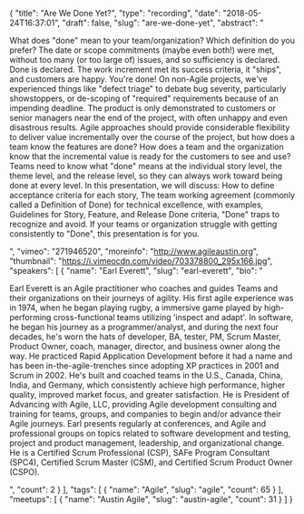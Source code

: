 {
  "title": "Are We Done Yet?",
  "type": "recording",
  "date": "2018-05-24T16:37:01",
  "draft": false,
  "slug": "are-we-done-yet",
  "abstract": "<p>What does \"done\" mean to your team/organization? Which definition do you prefer? The date or scope commitments (maybe even both!) were met, without too many (or too large of) issues, and so sufficiency is declared. Done is declared. The work increment met its success criteria, it \"ships\", and customers are happy. You're done! On non-Agile projects, we've experienced things like \"defect triage\" to debate bug severity, particularly showstoppers, or de-scoping of \"required\" requirements because of an impending deadline. The product is only demonstrated to customers or senior managers near the end of the project, with often unhappy and even disastrous results. Agile approaches should provide considerable flexibility to deliver value incrementally over the course of the project, but how does a team know the features are done? How does a team and the organization know that the incremental value is ready for the customers to see and use? Teams need to know what \"done\" means at the individual story level, the theme level, and the release level, so they can always work toward being done at every level. In this presentation, we will discuss: How to define acceptance criteria for each story, The team working agreement (commonly called a Definition of Done) for technical excellence, with examples, Guidelines for Story, Feature, and Release Done criteria, \"Done\" traps to recognize and avoid. If your teams or organization struggle with getting consistently to \"Done\", this presentation is for you.</p>",
  "vimeo": "271946520",
  "moreinfo": "http://www.agileaustin.org",
  "thumbnail": "https://i.vimeocdn.com/video/703378800_295x166.jpg",
  "speakers": [
    {
      "name": "Earl Everett",
      "slug": "earl-everett",
      "bio": "<p>Earl Everett is an Agile practitioner who coaches and guides Teams and their organizations on their journeys of agility. His first agile experience was in 1974, when he began playing rugby, a immersive game played by high-performing cross-functional teams utilizing 'inspect and adapt'. In software, he began his journey as a programmer/analyst, and during the next four decades, he's worn the hats of developer, BA, tester, PM, Scrum Master, Product Owner, coach, manager, director, and business owner along the way. He practiced Rapid Application Development before it had a name and has been in-the-agile-trenches since adopting XP practices in 2001 and Scrum in 2002. He's built and coached teams in the U.S., Canada, China, India, and Germany, which consistently achieve high performance, higher quality, improved market focus, and greater satisfaction. He is President of Advancing with Agile, LLC, providing Agile development consulting and training for teams, groups, and companies to begin and/or advance their Agile journeys. Earl presents regularly at conferences, and Agile and professional groups on topics related to software development and testing, project and product management, leadership, and organizational change. He is a Certified Scrum Professional (CSP), SAFe Program Consultant (SPC4), Certified Scrum Master (CSM), and Certified Scrum Product Owner (CSPO).</p>",
      "count": 2
    }
  ],
  "tags": [
    {
      "name": "Agile",
      "slug": "agile",
      "count": 65
    }
  ],
  "meetups": [
    {
      "name": "Austin Agile",
      "slug": "austin-agile",
      "count": 31
    }
  ]
}